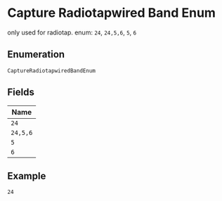 
# Capture Radiotapwired Band Enum

only used for radiotap. enum: `24`, `24,5,6`, `5`, `6`

## Enumeration

`CaptureRadiotapwiredBandEnum`

## Fields

| Name |
|  --- |
| `24` |
| `24,5,6` |
| `5` |
| `6` |

## Example

```
24
```

